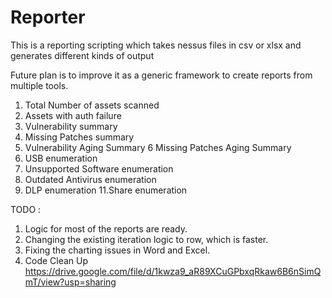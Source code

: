 # Reporter
This is a reporting scripting which takes nessus files in csv or xlsx and generates different kinds of output

Future plan is to improve it as a generic framework to create reports from multiple tools.

1. Total Number of assets scanned
2. Assets with auth failure
3. Vulnerability summary
4. Missing Patches summary
5. Vulnerability Aging Summary
6  Missing Patches Aging Summary
7. USB enumeration
8. Unsupported Software enumeration
9. Outdated Antivirus enumeration
10. DLP enumeration
11.Share enumeration


TODO : 

1. Logic for most of the reports are ready.
2. Changing the existing iteration logic to row, which is faster.
3. Fixing the charting issues in Word and Excel.
4. Code Clean Up
https://drive.google.com/file/d/1kwza9_aR89XCuGPbxqRkaw6B6nSimQmT/view?usp=sharing
